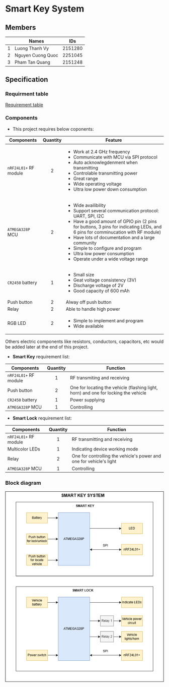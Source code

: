 # Smart Key System

## Members

|     | Names | IDs |
| ------------- | -------------- | -------------- |
| 1 | Luong Thanh Vy | 2151280 |
| 2 | Nguyen Cuong Quoc | 2251045 |
| 3 | Pham Tan Quang | 2151248 |


## Specification

### Requirment table

[Requirement table](https://docs.google.com/spreadsheets/d/1nUn6pa3cHQUdWSz3ERi9wC6BmqBU7rnba5peyX5WJQM/edit?usp=sharing) 

### Components

- This project requires below coponents:

| Components | Quantity | Feature |
| ---------- | :------: | ------- |
| `nRF24L01+` RF module | 2 | <ul> <li> Work at 2.4 GHz frequency </li> <li> Communicate with MCU via SPI protocol </li> <li> Auto acknowlegdenment when transmitting </li> <li> Controlable transmitting power </li>  <li> Great range </li> <li> Wide operating voltage </li> <li> Ultra low power down consumption </li> </ul> |
| `ATMEGA328P` MCU | 2 | <ul> <li> Wide availibility </li> <li> Support several communication protocol: UART, SPI, I2C </li> <li> Have a good amount of GPIO pin (2 pins for buttons, 3 pins for indicating LEDs, and 6 pins for comminucation with RF module) </li> <li> Have lots of documentation and a large community </li> <li> Simple to configure and program </li> <li> Ultra low power consumption </li> <li> Operate under a wide voltage range </li> |
| `CR2450` battery | 1 | <ul> <li> Small size </li> <li> Geat voltage consistency (3V) </li> <li> Discharge voltage of 2V </li> <li> Good capacity of 600 mAh </li> </ul> |
| Push button | 2 | Alway off push button |
| Relay | 2 | Able to handle high power |
| RGB LED | 2 | <ul> <li> Simple to implement and program </li> <li> Wide available </li> </ul> |

Others electric components like resistors, conductors, capacitors, etc would be added later
at the end of this project.

- **Smart Key** requirement list:

| Components | Quantity | Function |
| ------------- | :-------------: | ------------- |
| `nRF24L01+` RF module | 1 | RF transmiting and receiving |
| Push button | 2 | One for locating the vehicle (flashing light, horn) and one for locking the vehicle |
| `CR2450` battery | 1 | Power supplying |
| `ATMEGA328P` MCU | 1 | Controlling|

- **Smart Lock** requirement list:

| Components | Quantity | Function |
| ------------- | :-------------: | ------------- |
| `nRF24L01+` RF module | 1 | RF transmitting and receiving |
| Multicolor LEDs | 1 | Indicating device working mode |
| Relay | 2 | One for controlling the vehicle's power and one for vehicle's light |
| `ATMEGA328P` MCU | 1 | Controlling |

### Block diagram

![Block diagram](./homework1/smart_key_system_diagram.png) 
